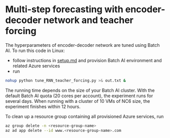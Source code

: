 # Multi-step forecasting with encoder-decoder network and teacher forcing

The hyperparameters of encoder-decoder network are tuned using Batch AI. To run this code in Linux:
* follow instructions in [setup.md](./setup.md) and provision Batch AI environment and related Azure services
* run
```bash
nohup python tune_RNN_teacher_forcing.py >& out.txt &
```

The running time depends on the size of your Batch AI cluster. With the default Batch AI quota (20 cores per account), the experiment runs for several days. When running 
with a cluster of 10 VMs of NC6 size, the experiment finishes within 12 hours.

To clean up a resource group containing all provisioned Azure services, run
```bash
az group delete -n <resource-group-name>     
az ad app delete --id www.<resource-group-name>.com
```

